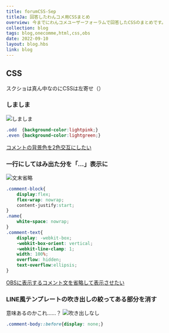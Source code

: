 ```yaml
---
title: forumCSS-Sep
titleJa: 回答したわんコメ用CSSまとめ
overview: 今までにわんコメユーザーフォーラムで回答したCSSのまとめです。
collection: blog
tags: blog,onecomme,html,css,obs
date: 2022-09-10
layout: blog.hbs
link: blog
---
```

## CSS
スクショは真ん中なのにCSSは左寄せ（）

### しましま
![しましま](/assets/onecommeForumCss-20220910/simasima.png)
```css
.odd  {background-color:lightpink;}
.even {background-color:lightgreen;}
```
[コメントの背景色を2色交互にしたい
](https://forum.onecomme.com/t/topic/589)

### 一行にしてはみ出た分を「…」表示に
![文末省略](/assets/onecommeForumCss-20220910/ellipsis.png)
```css
.comment-block{
	display:flex;
	flex-wrap: nowrap;
	content-justify:start;
}
.name{
	white-space: nowrap;
}
.comment-text{
	display: -webkit-box;
	-webkit-box-orient: vertical;
	-webkit-line-clamp: 1;
	width: 100%;
	overflow: hidden;
	text-overflow:ellipsis;
}
```
[OBSに表示するコメント文を省略して表示させたい](https://forum.onecomme.com/t/topic/580/6?u=hyk)

### LINE風テンプレートの吹き出しの絞ってある部分を消す
意味あるのかこれ……？
![吹き出しなし](/assets/onecommeForumCss-20220910/noFukidashi.png)
```css
.comment-body::before{display: none;}
```